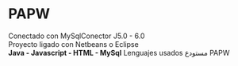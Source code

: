 # PAPW
Conectado con MySqlConector J5.0 - 6.0 <br>
Proyecto ligado con Netbeans o Eclipse <br>
<b>Java - Javascript - HTML - MySql</b>
Lenguajes usados 
مستودع PAPW
